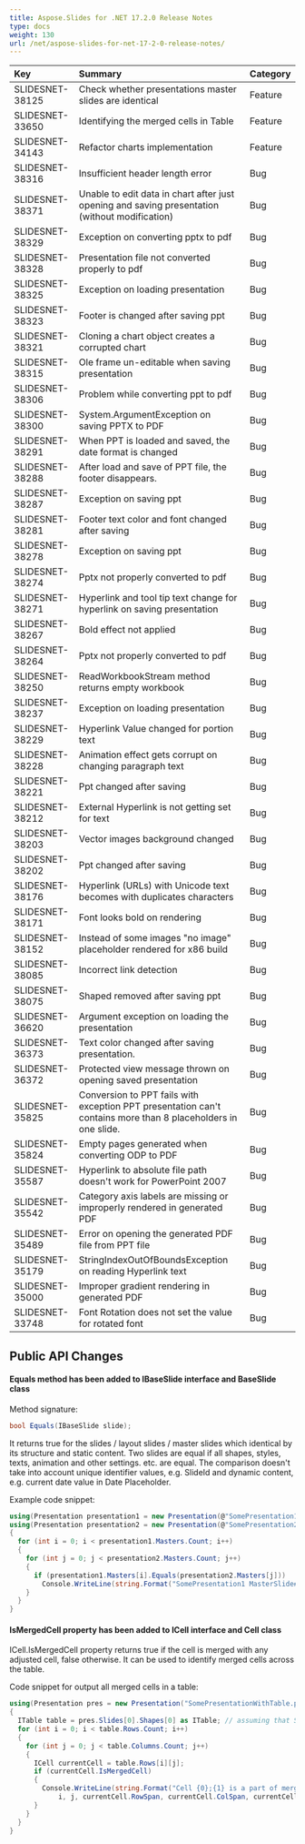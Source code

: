 ```yaml
---
title: Aspose.Slides for .NET 17.2.0 Release Notes
type: docs
weight: 130
url: /net/aspose-slides-for-net-17-2-0-release-notes/
---
```


|**Key**|**Summary**|**Category**|
| :- | :- | :- |
|SLIDESNET-38125|Check whether presentations master slides are identical|Feature|
|SLIDESNET-33650|Identifying the merged cells in Table|Feature|
|SLIDESNET-34143|Refactor charts implementation|Feature|
|SLIDESNET-38316|Insufficient header length error|Bug|
|SLIDESNET-38371|Unable to edit data in chart after just opening and saving presentation (without modification)|Bug|
|SLIDESNET-38329|Exception on converting pptx to pdf|Bug|
|SLIDESNET-38328|Presentation file not converted properly to pdf|Bug|
|SLIDESNET-38325|Exception on loading presentation|Bug|
|SLIDESNET-38323|Footer is changed after saving ppt|Bug|
|SLIDESNET-38321|Cloning a chart object creates a corrupted chart|Bug|
|SLIDESNET-38315|Ole frame un-editable when saving presentation|Bug|
|SLIDESNET-38306|Problem while converting ppt to pdf|Bug|
|SLIDESNET-38300|System.ArgumentException on saving PPTX to PDF|Bug|
|SLIDESNET-38291|When PPT is loaded and saved, the date format is changed|Bug|
|SLIDESNET-38288|After load and save of PPT file, the footer disappears.|Bug|
|SLIDESNET-38287|Exception on saving ppt|Bug|
|SLIDESNET-38281|Footer text color and font changed after saving|Bug|
|SLIDESNET-38278|Exception on saving ppt|Bug|
|SLIDESNET-38274|Pptx not properly converted to pdf|Bug|
|SLIDESNET-38271|Hyperlink and tool tip text change for hyperlink on saving presentation|Bug|
|SLIDESNET-38267|Bold effect not applied|Bug|
|SLIDESNET-38264|Pptx not properly converted to pdf|Bug|
|SLIDESNET-38250|ReadWorkbookStream method returns empty workbook|Bug|
|SLIDESNET-38237|Exception on loading presentation|Bug|
|SLIDESNET-38229|Hyperlink Value changed for portion text|Bug|
|SLIDESNET-38228|Animation effect gets corrupt on changing paragraph text|Bug|
|SLIDESNET-38221|Ppt changed after saving|Bug|
|SLIDESNET-38212|External Hyperlink is not getting set for text|Bug|
|SLIDESNET-38203|Vector images background changed|Bug|
|SLIDESNET-38202|Ppt changed after saving|Bug|
|SLIDESNET-38176|Hyperlink (URLs) with Unicode text becomes with duplicates characters|Bug|
|SLIDESNET-38171|Font looks bold on rendering|Bug|
|SLIDESNET-38152|Instead of some images "no image" placeholder rendered for x86 build|Bug|
|SLIDESNET-38085|Incorrect link detection|Bug|
|SLIDESNET-38075|Shaped removed after saving ppt|Bug|
|SLIDESNET-36620|Argument exception on loading the presentation|Bug|
|SLIDESNET-36373|Text color changed after saving presentation.|Bug|
|SLIDESNET-36372|Protected view message thrown on opening saved presentation|Bug|
|SLIDESNET-35825|Conversion to PPT fails with exception PPT presentation can't contains more than 8 placeholders in one slide.|Bug|
|SLIDESNET-35824|Empty pages generated when converting ODP to PDF|Bug|
|SLIDESNET-35587|Hyperlink to absolute file path doesn't work for PowerPoint 2007|Bug|
|SLIDESNET-35542|Category axis labels are missing or improperly rendered in generated PDF|Bug|
|SLIDESNET-35489|Error on opening the generated PDF file from PPT file|Bug|
|SLIDESNET-35179|StringIndexOutOfBoundsException on reading Hyperlink text|Bug|
|SLIDESNET-35000|Improper gradient rendering in generated PDF|Bug|
|SLIDESNET-33748|Font Rotation does not set the value for rotated font|Bug|

## **Public API Changes**
#### **Equals method has been added to IBaseSlide interface and BaseSlide class**
Method signature:
``` csharp
bool Equals(IBaseSlide slide);
``` 

It returns true for the slides / layout slides / master slides which identical by its structure and static content.
Two slides are equal if all shapes, styles, texts, animation and other settings. etc. are equal. The comparison doesn't take into account unique identifier values, e.g. SlideId and dynamic content, e.g. current date value in Date Placeholder.

Example code snippet:
``` csharp
using(Presentation presentation1 = new Presentation(@"SomePresentation1.pptx"))
using(Presentation presentation2 = new Presentation(@"SomePresentation2.pptx"))
{
  for (int i = 0; i < presentation1.Masters.Count; i++)
  {
    for (int j = 0; j < presentation2.Masters.Count; j++)
    {
      if (presentation1.Masters[i].Equals(presentation2.Masters[j]))
        Console.WriteLine(string.Format("SomePresentation1 MasterSlide#{0} is equal to SomePresentation2 MasterSlide#{1}", i, j));
    }
  }
}
``` 

#### **IsMergedCell property has been added to ICell interface and Cell class**
ICell.IsMergedCell property returns true if the cell is merged with any adjusted cell, false otherwise. It can be used to identify merged cells across the table.

Code snippet for output all merged cells in a table:
``` csharp
using(Presentation pres = new Presentation("SomePresentationWithTable.pptx"))
{
  ITable table = pres.Slides[0].Shapes[0] as ITable; // assuming that Slide#0.Shape#0 is a table
  for (int i = 0; i < table.Rows.Count; i++)
  {
    for (int j = 0; j < table.Columns.Count; j++)
    {
      ICell currentCell = table.Rows[i][j];
      if (currentCell.IsMergedCell)
      {
        Console.WriteLine(string.Format("Cell {0};{1} is a part of merged cell with RowSpan={2} and ColSpan={3} starting from Cell {4};{5}.",
            i, j, currentCell.RowSpan, currentCell.ColSpan, currentCell.FirstRowIndex, currentCell.FirstColumnIndex));
      }
    }
  }
}
``` 
